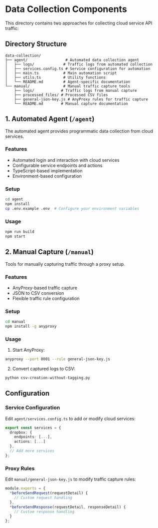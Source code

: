 # Data Collection Components

This directory contains two approaches for collecting cloud service API traffic:

## Directory Structure
```
data-collection/
├── agent/                 # Automated data collection agent
│   ├── logs/             # Traffic logs from automated collection
│   ├── services.config.ts # Service configuration for automation
│   ├── main.ts           # Main automation script
│   ├── utils.ts          # Utility functions
│   └── README.md         # Agent-specific documentation
└── manual/               # Manual traffic capture tools
    ├── logs/            # Traffic logs from manual capture
    ├── processed_files/ # Processed CSV files
    ├── general-json-key.js # AnyProxy rules for traffic capture
    └── README.md        # Manual capture documentation
```

## 1. Automated Agent (`/agent`)

The automated agent provides programmatic data collection from cloud services.

### Features
- Automated login and interaction with cloud services
- Configurable service endpoints and actions
- TypeScript-based implementation
- Environment-based configuration

### Setup
```bash
cd agent
npm install
cp .env.example .env  # Configure your environment variables
```

### Usage
```bash
npm run build
npm start
```

## 2. Manual Capture (`/manual`)

Tools for manually capturing traffic through a proxy setup.

### Features
- AnyProxy-based traffic capture
- JSON to CSV conversion
- Flexible traffic rule configuration

### Setup
```bash
cd manual
npm install -g anyproxy
```

### Usage
1. Start AnyProxy:
```bash
anyproxy --port 8001 --rule general-json-key.js
```

2. Convert captured logs to CSV:
```bash
python csv-creation-without-tagging.py
```

## Configuration

### Service Configuration
Edit `agent/services.config.ts` to add or modify cloud services:
```typescript
export const services = {
  dropbox: {
    endpoints: [...],
    actions: [...]
  },
  // Add more services
};
```

### Proxy Rules
Edit `manual/general-json-key.js` to modify traffic capture rules:
```javascript
module.exports = {
  *beforeSendRequest(requestDetail) {
    // Custom request handling
  },
  *beforeSendResponse(requestDetail, responseDetail) {
    // Custom response handling
  }
};
``` 